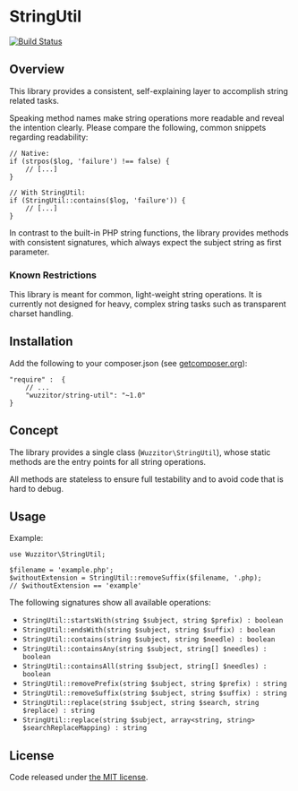 # StringUtil #

[![Build Status](https://travis-ci.org/Wuzzitor/StringUtil.svg?branch=master)](https://travis-ci.org/Wuzzitor/StringUtil)

## Overview ##

This library provides a consistent, self-explaining layer to accomplish string related tasks.

Speaking method names make string operations more readable and reveal the intention clearly.
Please compare the following, common snippets regarding readability:

    // Native:
    if (strpos($log, 'failure') !== false) {
        // [...]
    }

    // With StringUtil:
    if (StringUtil::contains($log, 'failure')) {
        // [...]
    }

In contrast to the built-in PHP string functions, the library provides methods with consistent signatures,
which always expect the subject string as first parameter.

### Known Restrictions ###

This library is meant for common, light-weight string operations.
It is currently not designed for heavy, complex string tasks such as transparent charset handling.

## Installation ##

Add the following to your composer.json (see [getcomposer.org](http://getcomposer.org/)):

    "require" :  {
        // ...
        "wuzzitor/string-util": "~1.0"
    }

## Concept ##

The library provides a single class (``Wuzzitor\StringUtil``), whose static methods
are the entry points for all string operations.

All methods are stateless to ensure full testability and to avoid code that is hard to debug. 

## Usage ##

Example:

    use Wuzzitor\StringUtil;
    
    $filename = 'example.php';
    $withoutExtension = StringUtil::removeSuffix($filename, '.php);
    // $withoutExtension == 'example'

The following signatures show all available operations:

* ``StringUtil::startsWith(string $subject, string $prefix) : boolean``
* ``StringUtil::endsWith(string $subject, string $suffix) : boolean``
* ``StringUtil::contains(string $subject, string $needle) : boolean``
* ``StringUtil::containsAny(string $subject, string[] $needles) : boolean``
* ``StringUtil::containsAll(string $subject, string[] $needles) : boolean``
* ``StringUtil::removePrefix(string $subject, string $prefix) : string``
* ``StringUtil::removeSuffix(string $subject, string $suffix) : string``
* ``StringUtil::replace(string $subject, string $search, string $replace) : string``
* ``StringUtil::replace(string $subject, array<string, string> $searchReplaceMapping) : string``

## License ##

Code released under [the MIT license](LICENSE).
